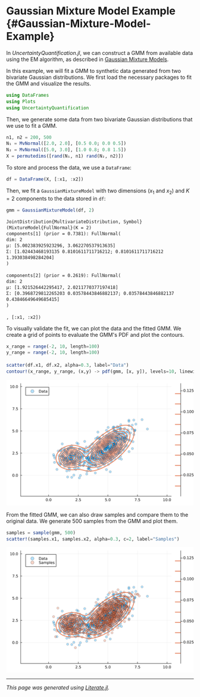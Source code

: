 
# Gaussian Mixture Model Example {#Gaussian-Mixture-Model-Example}

In _UncertaintyQuantification.jl_, we can construct a GMM from available data using the EM algorithm, as described in [Gaussian Mixture Models](/manual/gaussianmixture#Gaussian-Mixture-Models).

In this example, we will fit a GMM to synthetic data generated from two bivariate Gaussian distributions. We first load the necessary packages to fit the GMM and visualize the results.

```julia
using DataFrames
using Plots
using UncertaintyQuantification
```


Then, we generate some data from two bivariate Gaussian distributions that we use to fit a GMM.

```julia
n1, n2 = 200, 500
N₁ = MvNormal([2.0, 2.0], [0.5 0.0; 0.0 0.5])
N₂ = MvNormal([5.0, 3.0], [1.0 0.8; 0.8 1.5])
X = permutedims([rand(N₁, n1) rand(N₂, n2)])
```


To store and process the data, we use a `DataFrame`:

```julia
df = DataFrame(X, [:x1, :x2])
```


Then, we fit a `GaussianMixtureModel` with two dimensions ($x_1$ and $x_2$) and $K=2$ components to the data stored in `df`:

```julia
gmm = GaussianMixtureModel(df, 2)
```


```ansi
JointDistribution{MultivariateDistribution, Symbol}(MixtureModel{FullNormal}(K = 2)
components[1] (prior = 0.7381): FullNormal(
dim: 2
μ: [5.002383925923296, 3.062270537913635]
Σ: [1.02443468193135 0.8101611711716212; 0.8101611711716212 1.393038498284204]
)

components[2] (prior = 0.2619): FullNormal(
dim: 2
μ: [1.921526442295417, 2.0211770377197418]
Σ: [0.3968729812265203 0.03578443846882137; 0.03578443846882137 0.43846649649685415]
)

, [:x1, :x2])
```


To visually validate the fit, we can plot the data and the fitted GMM. We create a grid of points to evaluate the GMM&#39;s PDF and plot the contours.

```julia
x_range = range(-2, 10, length=100)
y_range = range(-2, 10, length=100)

scatter(df.x1, df.x2, alpha=0.3, label="Data")
contour!(x_range, y_range, (x,y) -> pdf(gmm, [x, y]), levels=10, linewidth=2, c=2, label="GMM")
```



![](data-gmm.svg)


From the fitted GMM, we can also draw samples and compare them to the original data. We generate 500 samples from the GMM and plot them.

```julia
samples = sample(gmm, 500)
scatter!(samples.x1, samples.x2, alpha=0.3, c=2, label="Samples")
```



![](samples-gmm.svg)



---


_This page was generated using [Literate.jl](https://github.com/fredrikekre/Literate.jl)._
